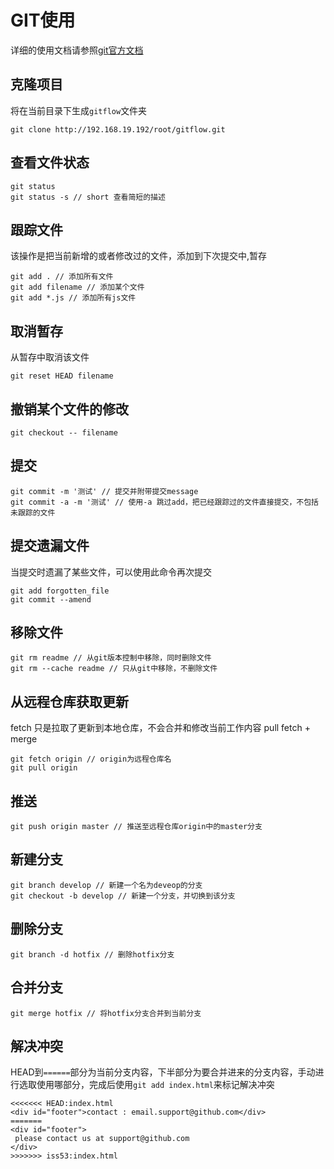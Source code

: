 # GIT使用
详细的使用文档请参照[git官方文档](https://git-scm.com/book/zh/v2)

## 克隆项目
将在当前目录下生成`gitflow`文件夹
```
git clone http://192.168.19.192/root/gitflow.git
```

## 查看文件状态
```
git status
git status -s // short 查看简短的描述
```

## 跟踪文件
该操作是把当前新增的或者修改过的文件，添加到下次提交中,暂存
```
git add . // 添加所有文件
git add filename // 添加某个文件
git add *.js // 添加所有js文件
```

## 取消暂存
从暂存中取消该文件
```
git reset HEAD filename
```

## 撤销某个文件的修改
```
git checkout -- filename
```

## 提交
```
git commit -m '测试' // 提交并附带提交message
git commit -a -m '测试' // 使用-a 跳过add，把已经跟踪过的文件直接提交，不包括未跟踪的文件
```

## 提交遗漏文件
当提交时遗漏了某些文件，可以使用此命令再次提交
```
git add forgotten_file
git commit --amend
```

## 移除文件
```
git rm readme // 从git版本控制中移除，同时删除文件
git rm --cache readme // 只从git中移除，不删除文件
```

## 从远程仓库获取更新
fetch 只是拉取了更新到本地仓库，不会合并和修改当前工作内容
pull fetch + merge
```
git fetch origin // origin为远程仓库名
git pull origin
```

## 推送
```
git push origin master // 推送至远程仓库origin中的master分支
```

## 新建分支
```
git branch develop // 新建一个名为deveop的分支
git checkout -b develop // 新建一个分支，并切换到该分支
```

## 删除分支
```
git branch -d hotfix // 删除hotfix分支
```

## 合并分支
```
git merge hotfix // 将hotfix分支合并到当前分支
```

## 解决冲突
HEAD到`======`部分为当前分支内容，下半部分为要合并进来的分支内容，手动进行选取使用哪部分，完成后使用`git add index.html`来标记解决冲突
```
<<<<<<< HEAD:index.html
<div id="footer">contact : email.support@github.com</div>
=======
<div id="footer">
 please contact us at support@github.com
</div>
>>>>>>> iss53:index.html
```

